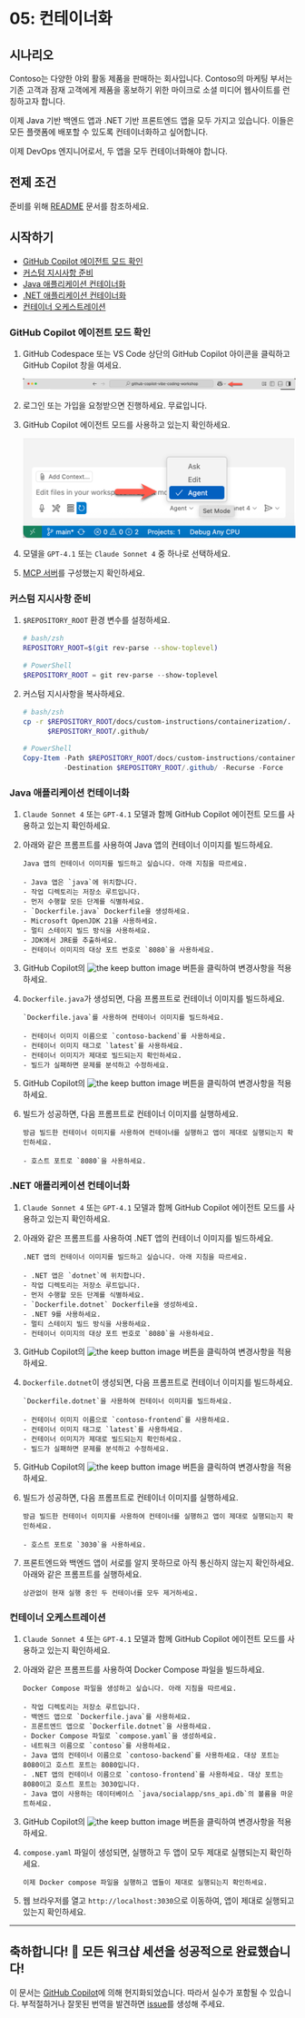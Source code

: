 # 05: 컨테이너화

## 시나리오

Contoso는 다양한 야외 활동 제품을 판매하는 회사입니다. Contoso의 마케팅 부서는 기존 고객과 잠재 고객에게 제품을 홍보하기 위한 마이크로 소셜 미디어 웹사이트를 런칭하고자 합니다.

이제 Java 기반 백엔드 앱과 .NET 기반 프론트엔드 앱을 모두 가지고 있습니다. 이들은 모든 플랫폼에 배포할 수 있도록 컨테이너화하고 싶어합니다.

이제 DevOps 엔지니어로서, 두 앱을 모두 컨테이너화해야 합니다.

## 전제 조건

준비를 위해 [README](../README.md) 문서를 참조하세요.

## 시작하기

- [GitHub Copilot 에이전트 모드 확인](#github-copilot-에이전트-모드-확인)
- [커스텀 지시사항 준비](#커스텀-지시사항-준비)
- [Java 애플리케이션 컨테이너화](#java-애플리케이션-컨테이너화)
- [.NET 애플리케이션 컨테이너화](#net-애플리케이션-컨테이너화)
- [컨테이너 오케스트레이션](#컨테이너-오케스트레이션)

### GitHub Copilot 에이전트 모드 확인

1. GitHub Codespace 또는 VS Code 상단의 GitHub Copilot 아이콘을 클릭하고 GitHub Copilot 창을 여세요.

   ![Open GitHub Copilot Chat](../../../docs/images/setup-02.png)

1. 로그인 또는 가입을 요청받으면 진행하세요. 무료입니다.
1. GitHub Copilot 에이전트 모드를 사용하고 있는지 확인하세요.

   ![GitHub Copilot Agent Mode](../../../docs/images/setup-03.png)

1. 모델을 `GPT-4.1` 또는 `Claude Sonnet 4` 중 하나로 선택하세요.
1. [MCP 서버](./00-setup.md#mcp-서버-설정)를 구성했는지 확인하세요.

### 커스텀 지시사항 준비

1. `$REPOSITORY_ROOT` 환경 변수를 설정하세요.

   ```bash
   # bash/zsh
   REPOSITORY_ROOT=$(git rev-parse --show-toplevel)
   ```

   ```powershell
   # PowerShell
   $REPOSITORY_ROOT = git rev-parse --show-toplevel
   ```

1. 커스텀 지시사항을 복사하세요.

    ```bash
    # bash/zsh
    cp -r $REPOSITORY_ROOT/docs/custom-instructions/containerization/. \
          $REPOSITORY_ROOT/.github/
    ```

    ```powershell
    # PowerShell
    Copy-Item -Path $REPOSITORY_ROOT/docs/custom-instructions/containerization/* `
              -Destination $REPOSITORY_ROOT/.github/ -Recurse -Force
    ```

### Java 애플리케이션 컨테이너화

1. `Claude Sonnet 4` 또는 `GPT-4.1` 모델과 함께 GitHub Copilot 에이전트 모드를 사용하고 있는지 확인하세요.
1. 아래와 같은 프롬프트를 사용하여 Java 앱의 컨테이너 이미지를 빌드하세요.

    ```text
    Java 앱의 컨테이너 이미지를 빌드하고 싶습니다. 아래 지침을 따르세요.

    - Java 앱은 `java`에 위치합니다.
    - 작업 디렉토리는 저장소 루트입니다.
    - 먼저 수행할 모든 단계를 식별하세요.
    - `Dockerfile.java` Dockerfile을 생성하세요.
    - Microsoft OpenJDK 21을 사용하세요.
    - 멀티 스테이지 빌드 방식을 사용하세요.
    - JDK에서 JRE를 추출하세요.
    - 컨테이너 이미지의 대상 포트 번호로 `8080`을 사용하세요.
    ```

1. GitHub Copilot의 ![the keep button image](https://img.shields.io/badge/keep-blue) 버튼을 클릭하여 변경사항을 적용하세요.

1. `Dockerfile.java`가 생성되면, 다음 프롬프트로 컨테이너 이미지를 빌드하세요.

    ```text
    `Dockerfile.java`를 사용하여 컨테이너 이미지를 빌드하세요.

    - 컨테이너 이미지 이름으로 `contoso-backend`를 사용하세요.
    - 컨테이너 이미지 태그로 `latest`를 사용하세요.
    - 컨테이너 이미지가 제대로 빌드되는지 확인하세요.
    - 빌드가 실패하면 문제를 분석하고 수정하세요.
    ```

1. GitHub Copilot의 ![the keep button image](https://img.shields.io/badge/keep-blue) 버튼을 클릭하여 변경사항을 적용하세요.

1. 빌드가 성공하면, 다음 프롬프트로 컨테이너 이미지를 실행하세요.

    ```text
    방금 빌드한 컨테이너 이미지를 사용하여 컨테이너를 실행하고 앱이 제대로 실행되는지 확인하세요.
    
    - 호스트 포트로 `8080`을 사용하세요.
    ```

### .NET 애플리케이션 컨테이너화

1. `Claude Sonnet 4` 또는 `GPT-4.1` 모델과 함께 GitHub Copilot 에이전트 모드를 사용하고 있는지 확인하세요.
1. 아래와 같은 프롬프트를 사용하여 .NET 앱의 컨테이너 이미지를 빌드하세요.

    ```text
    .NET 앱의 컨테이너 이미지를 빌드하고 싶습니다. 아래 지침을 따르세요.

    - .NET 앱은 `dotnet`에 위치합니다.
    - 작업 디렉토리는 저장소 루트입니다.
    - 먼저 수행할 모든 단계를 식별하세요.
    - `Dockerfile.dotnet` Dockerfile을 생성하세요.
    - .NET 9를 사용하세요.
    - 멀티 스테이지 빌드 방식을 사용하세요.
    - 컨테이너 이미지의 대상 포트 번호로 `8080`을 사용하세요.
    ```

1. GitHub Copilot의 ![the keep button image](https://img.shields.io/badge/keep-blue) 버튼을 클릭하여 변경사항을 적용하세요.

1. `Dockerfile.dotnet`이 생성되면, 다음 프롬프트로 컨테이너 이미지를 빌드하세요.

    ```text
    `Dockerfile.dotnet`을 사용하여 컨테이너 이미지를 빌드하세요.

    - 컨테이너 이미지 이름으로 `contoso-frontend`를 사용하세요.
    - 컨테이너 이미지 태그로 `latest`를 사용하세요.
    - 컨테이너 이미지가 제대로 빌드되는지 확인하세요.
    - 빌드가 실패하면 문제를 분석하고 수정하세요.
    ```

1. GitHub Copilot의 ![the keep button image](https://img.shields.io/badge/keep-blue) 버튼을 클릭하여 변경사항을 적용하세요.

1. 빌드가 성공하면, 다음 프롬프트로 컨테이너 이미지를 실행하세요.

    ```text
    방금 빌드한 컨테이너 이미지를 사용하여 컨테이너를 실행하고 앱이 제대로 실행되는지 확인하세요.
    
    - 호스트 포트로 `3030`을 사용하세요.
    ```

1. 프론트엔드와 백엔드 앱이 서로를 알지 못하므로 아직 통신하지 않는지 확인하세요. 아래와 같은 프롬프트를 실행하세요.

    ```text
    상관없이 현재 실행 중인 두 컨테이너를 모두 제거하세요.
    ```

### 컨테이너 오케스트레이션

1. `Claude Sonnet 4` 또는 `GPT-4.1` 모델과 함께 GitHub Copilot 에이전트 모드를 사용하고 있는지 확인하세요.
1. 아래와 같은 프롬프트를 사용하여 Docker Compose 파일을 빌드하세요.

    ```text
    Docker Compose 파일을 생성하고 싶습니다. 아래 지침을 따르세요.
    
    - 작업 디렉토리는 저장소 루트입니다.
    - 백엔드 앱으로 `Dockerfile.java`를 사용하세요.
    - 프론트엔드 앱으로 `Dockerfile.dotnet`을 사용하세요.
    - Docker Compose 파일로 `compose.yaml`을 생성하세요.
    - 네트워크 이름으로 `contoso`를 사용하세요.
    - Java 앱의 컨테이너 이름으로 `contoso-backend`를 사용하세요. 대상 포트는 8080이고 호스트 포트는 8080입니다.
    - .NET 앱의 컨테이너 이름으로 `contoso-frontend`를 사용하세요. 대상 포트는 8080이고 호스트 포트는 3030입니다.
    - Java 앱이 사용하는 데이터베이스 `java/socialapp/sns_api.db`의 볼륨을 마운트하세요.
    ```

1. GitHub Copilot의 ![the keep button image](https://img.shields.io/badge/keep-blue) 버튼을 클릭하여 변경사항을 적용하세요.

1. `compose.yaml` 파일이 생성되면, 실행하고 두 앱이 모두 제대로 실행되는지 확인하세요.

    ```text
    이제 Docker compose 파일을 실행하고 앱들이 제대로 실행되는지 확인하세요.
    ```

1. 웹 브라우저를 열고 `http://localhost:3030`으로 이동하여, 앱이 제대로 실행되고 있는지 확인하세요.

---

축하합니다! 🎉 모든 워크샵 세션을 성공적으로 완료했습니다!
---

이 문서는 [GitHub Copilot](https://docs.github.com/copilot/about-github-copilot/what-is-github-copilot)에 의해 현지화되었습니다. 따라서 실수가 포함될 수 있습니다. 부적절하거나 잘못된 번역을 발견하면 [issue](../../issues)를 생성해 주세요.
